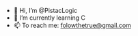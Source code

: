- 👋 Hi, I’m @PistacLogic
- 🌱 I’m currently learning C
- 📫 To reach me: folowthetrue@gmail.com

<!---
PistacLogic/PistacLogic is a ✨ special ✨ repository because its `README.md` (this file) appears on your GitHub profile.
You can click the Preview link to take a look at your changes.
--->
